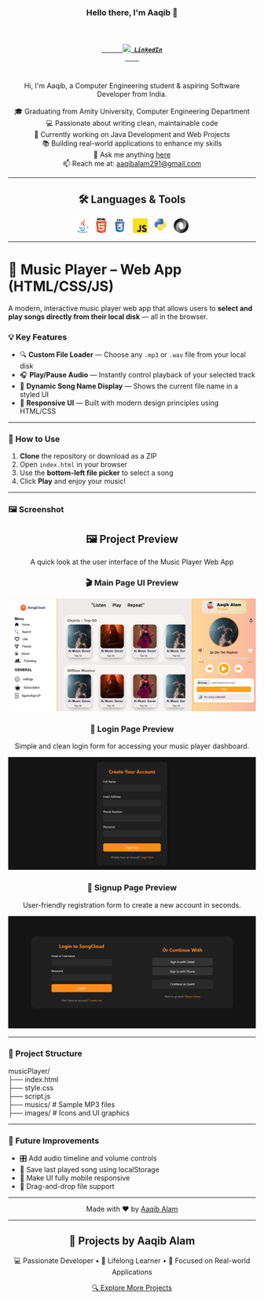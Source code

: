 <h3 align="center">Hello there, I'm Aaqib 👋</h3>

<h5 align="center">
  <code>
    <a href="https://www.linkedin.com/in/aaqib-alam-50929a204/" title="LinkedIn">
      <img width="22" src="https://github.com/zumrudu-anka/zumrudu-anka/blob/master/images/linkedin.svg"> LinkedIn
    </a>
  </code>
</h5>

<p align="center">
  Hi, I'm Aaqib, a Computer Engineering student & aspiring Software Developer from India.<br>
  <br>
  🎓 Graduating from Amity University, Computer Engineering Department<br>
  💻 Passionate about writing clean, maintainable code<br>
  🔬 Currently working on Java Development and Web Projects<br>
  📚 Building real-world applications to enhance my skills<br>
  💬 Ask me anything <a href="https://github.com/sal12321/musicPlayer/issues" title="Issues">here</a><br>
  📫 Reach me at: <a href="mailto:aaqibalam291@gmail.com">aaqibalam291@gmail.com</a>
</p>

---

<h2 align="center">🛠️ Languages & Tools</h2>

<p align="center">
  <img title="Java" height="30" src="https://raw.githubusercontent.com/sal12321/images/main/aaqibAlam/images/java-original.svg">&nbsp;&nbsp;
  <img title="HTML" height="30" src="https://raw.githubusercontent.com/sal12321/images/main/aaqibAlam/images/html5.svg">&nbsp;&nbsp;
  <img title="CSS" height="30" src="https://raw.githubusercontent.com/sal12321/images/main/aaqibAlam/images/css.svg">&nbsp;&nbsp;
  <img title="JavaScript" height="30" src="https://raw.githubusercontent.com/sal12321/images/main/aaqibAlam/images/javascript.svg">&nbsp;&nbsp;
  <img title="Python" height="30" src="https://raw.githubusercontent.com/sal12321/images/main/aaqibAlam/images/python-original.svg">&nbsp;&nbsp;
  <img title="JSON" height="30" src="https://raw.githubusercontent.com/sal12321/images/main/aaqibAlam/images/json.svg">
</p>

---

# 🎵 Music Player – Web App (HTML/CSS/JS)

A modern, interactive music player web app that allows users to **select and play songs directly from their local disk** — all in the browser.

### 💡 Key Features

- 🔍 **Custom File Loader** — Choose any `.mp3` or `.wav` file from your local disk  
- 🎧 **Play/Pause Audio** — Instantly control playback of your selected track  
- 📝 **Dynamic Song Name Display** — Shows the current file name in a styled UI  
- 🎨 **Responsive UI** — Built with modern design principles using HTML/CSS  

---

### 🚀 How to Use

1. **Clone** the repository or download as a ZIP  
2. Open `index.html` in your browser  
3. Use the **bottom-left file picker** to select a song  
4. Click **Play** and enjoy your music!

---

### 🖼️ Screenshot


<h2 align="center">🖼️ Project Preview</h2>

<p align="center">A quick look at the user interface of the Music Player Web App</p>
<h3 align="center">🎬 Main Page UI Preview</h3>
<p align="center">
  <img src="musicPlayerMainPage.png" width="600" alt="Music Player UI Screenshot">
</p>


<h3 align="center">🔐 Login Page Preview</h3>

<p align="center">
  Simple and clean login form for accessing your music player dashboard.
</p>
<p align="center">
  <img src="LoginPage.png" width="600" alt="Music Player UI Screenshot">
</p>

<h3 align="center">📝 Signup Page Preview</h3>

<p align="center">
  User-friendly registration form to create a new account in seconds.
</p>

<p align="center">
  <img src="signUpPage.png" width="600" alt="Music Player UI Screenshot">
</p>

---

### 📂 Project Structure

musicPlayer/ <br>
├── index.html<br>
├── style.css<br>
├── script.js<br>
├── musics/ # Sample MP3 files<br>
├── images/ # Icons and UI graphics<br>



---

### 🧠 Future Improvements

- 🎛️ Add audio timeline and volume controls  
- 💾 Save last played song using localStorage  
- 📱 Make UI fully mobile responsive  
- 📂 Drag-and-drop file support

---

<p align="center">
  Made with ❤️ by <a href="https://github.com/sal12321">Aaqib Alam</a>
</p>



---

<h2 align="center">🚀 Projects by Aaqib Alam</h2>
<p align="center">
  💻 Passionate Developer • 🧠 Lifelong Learner • 🎯 Focused on Real-world Applications
</p>

<p align="center">
  <a href="https://github.com/sal12321?tab=repositories">🔍 Explore More Projects</a>
</p>
